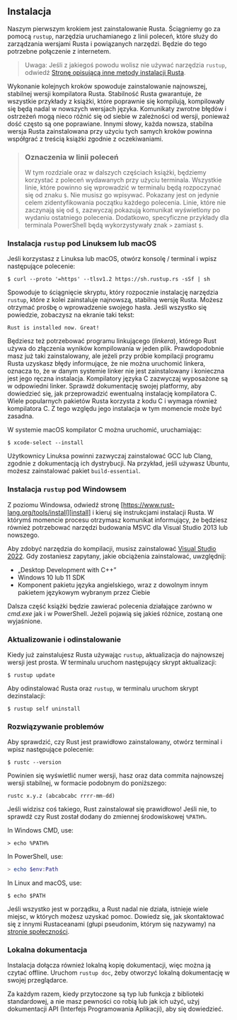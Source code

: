 ## Instalacja

Naszym pierwszym krokiem jest zainstalowanie Rusta. Ściągniemy go za pomocą
`rustup`, narzędzia uruchamianego z linii poleceń, które służy do zarządzania
wersjami Rusta i powiązanych narzędzi. Będzie do tego potrzebne połączenie z
internetem.

> Uwaga: Jeśli z jakiegoś powodu wolisz nie używać narzędzia `rustup`, odwiedź
> [Stronę opisującą inne metody instalacji Rusta][otherinstall].

Wykonanie kolejnych kroków spowoduje zainstalowanie najnowszej, stabilnej wersji
kompilatora Rusta. Stabilność Rusta gwarantuje, że wszystkie przykłady z
książki, które poprawnie się kompilują, kompilowały się będą nadal w nowszych
wersjach języka. Komunikaty zwrotne błędów i ostrzeżeń mogą nieco różnić się od
siebie w zależności od wersji, ponieważ dość często są one poprawiane. Innymi
słowy, każda nowsza, stabilna wersja Rusta zainstalowana przy użyciu tych samych
kroków powinna współgrać z treścią książki zgodnie z oczekiwaniami.

> ### Oznaczenia w linii poleceń
>
> W tym rozdziale oraz w dalszych częściach książki, będziemy korzystać z
> poleceń wydawanych przy użyciu terminala. Wszystkie linie, które powinno się
> wprowadzić w terminalu będą rozpoczynać się od znaku `$`. Nie musisz go
> wpisywać. Pokazany jest on jedynie celem zidentyfikowania początku każdego
> polecenia. Linie, które nie zaczynają się od `$`, zazwyczaj pokazują komunikat
> wyświetlony po wydaniu ostatniego polecenia. Dodatkowo, specyficzne przykłady
> dla terminala PowerShell będą wykorzystywały znak `>` zamiast `$`.

### Instalacja `rustup` pod Linuksem lub macOS

Jeśli korzystasz z Linuksa lub macOS, otwórz konsolę / terminal i wpisz
następujące polecenie:

```console
$ curl --proto '=https' --tlsv1.2 https://sh.rustup.rs -sSf | sh
```

Spowoduje to ściągnięcie skryptu, który rozpocznie instalację narzędzia
`rustup`, które z kolei zainstaluje najnowszą, stabilną wersję Rusta. Możesz
otrzymać prośbę o wprowadzenie swojego hasła. Jeśli wszystko się powiedzie,
zobaczysz na ekranie taki tekst:

```text
Rust is installed now. Great!
```

Będziesz też potrzebować programu linkującego (*linkera*), którego Rust używa do
złączenia wyników kompilowania w jeden plik. Prawdopodobnie
masz już taki zainstalowany, ale jeżeli przy próbie kompilacji programu Rusta
uzyskasz błędy informujące, że nie można uruchomić linkera, oznacza to, że w
danym systemie linker nie jest zainstalowany i konieczna jest jego ręczna
instalacja. Kompilatory języka C zazwyczaj wyposażone są w odpowiedni linker.
Sprawdź dokumentację swojej platformy, aby dowiedzieć się, jak przeprowadzić
ewentualną instalację kompilatora C. Wiele popularnych pakietów Rusta korzysta z
kodu C i wymaga również kompilatora C. Z tego względu jego instalacja w tym
momencie może być zasadna.

W systemie macOS kompilator C można uruchomić, uruchamiając:

```console
$ xcode-select --install
```

Użytkownicy Linuksa powinni zazwyczaj zainstalować GCC lub Clang, zgodnie z dokumentacją ich dystrybucji. Na przykład, jeśli używasz Ubuntu, możesz zainstalować
pakiet `build-essential`.


### Instalacja `rustup` pod Windowsem

Z poziomu Windowsa, odwiedź stronę
[https://www.rust-lang.org/tools/install][install] i kieruj się instrukcjami
instalacji Rusta. W którymś momencie procesu otrzymasz komunikat informujący, że
będziesz również potrzebować narzędzi budowania MSVC dla Visual Studio 2013 lub
nowszego.

Aby zdobyć narzędzia do kompilacji, musisz zainstalować [Visual Studio
2022][visualstudio]. Gdy zostaniesz zapytany, jakie obciążenia zainstalować, uwzględnij:

* „Desktop Development with C++”
* Windows 10 lub 11 SDK
* Komponent pakietu języka angielskiego, wraz z dowolnym innym pakietem językowym
wybranym przez Ciebie

Dalsza część książki będzie zawierać polecenia działające zarówno w *cmd.exe*
jak i w PowerShell. Jeżeli pojawią się jakieś różnice, zostaną one wyjaśnione.

### Aktualizowanie i odinstalowanie

Kiedy już zainstalujesz Rusta używając `rustup`, aktualizacja do najnowszej
wersji jest prosta. W terminalu uruchom następujący skrypt aktualizacji:

```console
$ rustup update
```

Aby odinstalować Rusta oraz `rustup`, w terminalu uruchom skrypt dezinstalacji:

```console
$ rustup self uninstall
```


### Rozwiązywanie problemów

Aby sprawdzić, czy Rust jest prawidłowo zainstalowany, otwórz terminal i wpisz
następujące polecenie:

```console
$ rustc --version
```

Powinien się wyświetlić numer wersji, hasz oraz data commita najnowszej wersji
stabilnej, w formacie podobnym do poniższego:

```text
rustc x.y.z (abcabcabc rrrr-mm-dd)
```

Jeśli widzisz coś takiego, Rust zainstalował się prawidłowo! Jeśli nie, to sprawdź
czy Rust został dodany do zmiennej środowiskowej `%PATH%`.

In Windows CMD, use:

```console
> echo %PATH%
```

In PowerShell, use:

```powershell
> echo $env:Path
```

In Linux and macOS, use:

```console
$ echo $PATH
```

Jeśli wszystko jest w porządku, a Rust nadal nie działa, istnieje wiele miejsc, w których możesz uzyskać pomoc. Dowiedz się, jak skontaktować się z innymi Rustaceanami (głupi pseudonim, którym się nazywamy) na [stronie społeczności][community].

### Lokalna dokumentacja

Instalacja dołącza również lokalną kopię dokumentacji, więc można ją czytać
offline. Uruchom `rustup doc`, żeby otworzyć lokalną dokumentację w swojej
przeglądarce.

Za każdym razem, kiedy przytoczone są typ lub funkcja z biblioteki standardowej,
a nie masz pewności co robią lub jak ich użyć, użyj dokumentacji API
(Interfejs Programowania Aplikacji), aby się dowiedzieć.


[otherinstall]: https://forge.rust-lang.org/infra/other-installation-methods.html
[install]: https://www.rust-lang.org/tools/install
[visualstudio]: https://visualstudio.microsoft.com/downloads/
[community]: https://www.rust-lang.org/community

